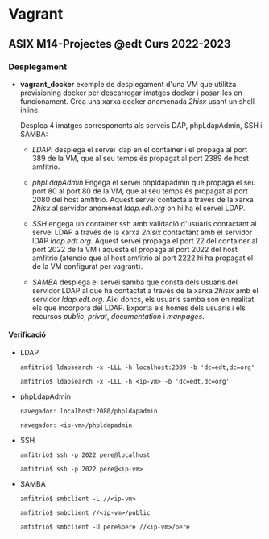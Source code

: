 # Vagrant
## ASIX M14-Projectes @edt Curs 2022-2023

### Desplegament

 * **vagrant_docker** exemple de desplegament d'una VM que utilitza
   provisioning docker per descarregar imatges docker i posar-les en
   funcionament. Crea una xarxa docker anomenada *2hisx* usant un 
   shell inline.

   Desplea 4 imatges corresponents als serveis DAP, phpLdapAdmin, SSH
   i SAMBA:

   * *LDAP*: desplega el servei ldap en el container i el propaga al port 389 de la VM,
     que al seu temps és propagat al port 2389 de host amfitrió.

   * *phpLdapAdmin* Engega el servei phpldapadmin que propaga el seu port 80 al port 80 
     de la VM, que al seu temps és propagat al port 2080 del host amfitrió. Aquest servei
     contacta a través de la xarxa *2hisx* al servidor anomenat *ldap.edt.org* on hi ha
     el servei LDAP.  

   * *SSH* engega un container ssh amb validació d'usuaris contactant al servei LDAP a 
     través de la xarxa *2hisix* contactant amb el servidor lDAP *ldap.edt.org*. Aquest servei
     propaga el port 22 del container al port 2022 de la VM i aquesta el propaga al port
     2022 del host amfitrió (atenció que al host amfitrió al port 2222 hi ha propagat el 
     de la VM configurat per vagrant).

   * *SAMBA* desplega el servei samba que consta dels usuaris del servidor LDAP al que ha 
     contactat a través de la xarxa *2hisix* amb el servidor *ldap.edt.org*. Així doncs,
     els usuaris samba són en realitat els que incorpora del LDAP. Exporta els homes dels 
     usuaris i els recursos *public*, *privat*, *documentation* i *manpages*.


#### Verificació

 * LDAP

   ```
   amfitrió$ ldapsearch -x -LLL -h localhost:2389 -b 'dc=edt,dc=org'

   amfitrió$ ldapsearch -x -LLL -h <ip-vm> -b 'dc=edt,dc=org'
   ```

  * phpLdapAdmin

    ```
    navegador: localhost:2080/phpldapadmin

    navegador: <ip-vm>/phpldapadmin
    ```

  * SSH

    ```
    amfitrió$ ssh -p 2022 pere@localhost

    amfitrió$ ssh -p 2022 pere@<ip-vm>
    ```

  * SAMBA

    ```
    amfitrió$ smbclient -L //<ip-vm>
 
    amfitrió$ smbclient //<ip-vm>/public
  
    amfitrió$ smbclient -U pere%pere //<ip-vm>/pere
    ``` 


